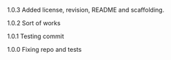 1.0.3
Added license, revision, README and scaffolding.

1.0.2
Sort of works

1.0.1
Testing commit

1.0.0
Fixing repo and tests
